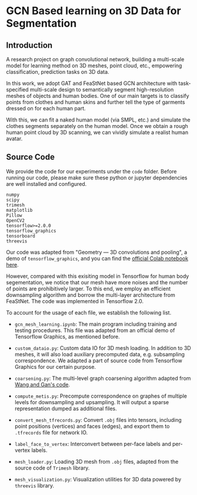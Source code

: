 # GCN Based learning on 3D Data for Segmentation

## Introduction

A research project on graph convolutional network, building a multi-scale model for learning method on 3D meshes, point cloud, etc., empowering classification, prediction tasks on 3D data.

In this work, we adopt GAT and FeaStNet based GCN architecture with task-specified multi-scale design to semantically segment high-resolution meshes of objects and human bodies. One of our main targets is to classify points from clothes and human skins and further tell the type of garments dressed on for each human part.

With this, we can fit a naked human model (via SMPL, etc.) and simulate the clothes segments separately on the human model. Once we obtain a rough human point cloud by 3D scanning, we can vividly simulate a realist human avatar.

## Source Code

We provide the code for our experiments under the `code` folder. Before running our code, please make sure these python or jupyter dependencies are well installed and configured.

```
numpy
scipy
trimesh
matplotlib
Pillow
OpenCV2
tensorflow>=2.0.0
tensorflow_graphics
tensorboard
threevis
```

Our code was adapted from "Geometry — 3D convolutions and pooling", a demo of `tensorflow_graphics`, and you can find the [official Colab notebook here](https://colab.research.google.com/github/tensorflow/graphics/blob/master/tensorflow_graphics/notebooks/mesh_segmentation_demo.ipynb).

However, compared with this exisiting model in Tensorflow for human body segementation, we notice that our mesh have more noises and the number of points are prohibitively larger. To this end, we employ an efficient downsampling algorithm and borrow the multi-layer architecture from FeaStNet. The code was implemented in Tensorflow 2.0.

To account for the usage of each file, we establish the following list.

* `gcn_mesh_learning.ipynb`: The main program including training and testing procedures. This file was adapted from an official demo of Tensorflow Graphics, as mentioned before.

* `custom_dataio.py`: Custom data IO for 3D mesh loading. In addition to 3D meshes, it will also load auxiliary precomputed data, e.g. subsampling correspondence. We adapted a part of source code from Tensorflow Graphics for our certain purpose.

* `coarsening.py`: The multi-level graph coarsening algorithm adapted from [Wang and Gan's code](https://github.com/yuangan/3D-Shape-Segmentation-via-Shape-Fully-Convolutional-Networks).

* `compute_metis.py`: Precompute correspondence on graphes of multiple levels for downsampling and upsampling. It will output a sparse representation dumped as additional files.

* `convert_mesh_tfrecords.py`: Convert `.obj` files into tensors, including point positions (vertices) and faces (edges), and export them to `.tfrecords` file for network IO.

* `label_face_to_vertex`: Interconvert between per-face labels and per-vertex labels.

* `mesh_loader.py`: Loading 3D mesh from `.obj` files, adapted from the source code of `Trimesh` library.

* `mesh_visualization.py`: Visualization utilities for 3D data powered by `threevis` library.


